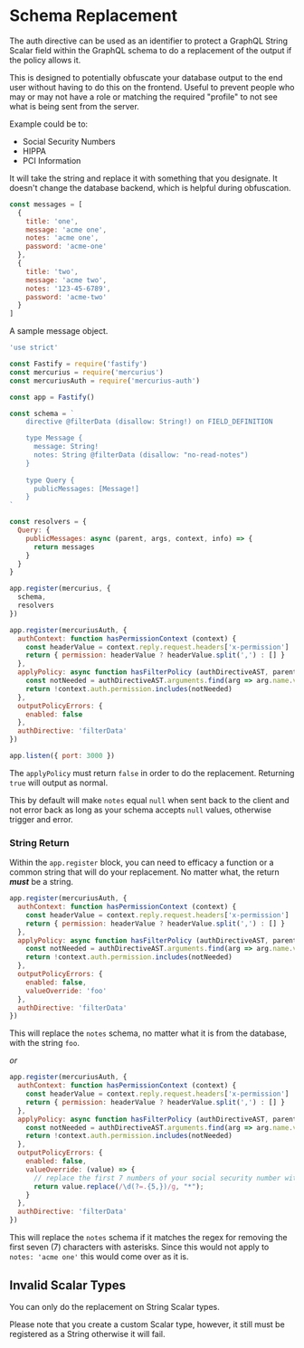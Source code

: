 # Schema Replacement

The auth directive can be used as an identifier
to protect a GraphQL String Scalar field within the GraphQL schema
to do a replacement of the output if the policy allows it.

This is designed to potentially obfuscate your database output to the end user without having to do this on the frontend. Useful to prevent people who may or may not have a role or matching the required "profile" to not see what is being sent from the server.

Example could be to:
* Social Security Numbers
* HIPPA
* PCI Information

It will take the string and replace it with something that you designate. It doesn't change the database backend, which is helpful during obfuscation.

```js
const messages = [
  {
    title: 'one',
    message: 'acme one',
    notes: 'acme one',
    password: 'acme-one'
  },
  {
    title: 'two',
    message: 'acme two',
    notes: '123-45-6789',
    password: 'acme-two'
  }
]
```
A sample message object.

```js
'use strict'

const Fastify = require('fastify')
const mercurius = require('mercurius')
const mercuriusAuth = require('mercurius-auth')

const app = Fastify()

const schema = `
    directive @filterData (disallow: String!) on FIELD_DEFINITION

    type Message {
      message: String!
      notes: String @filterData (disallow: "no-read-notes")
    }
    
    type Query {
      publicMessages: [Message!]
    }
`

const resolvers = {
  Query: {
    publicMessages: async (parent, args, context, info) => {
      return messages
    }
  }
}

app.register(mercurius, {
  schema,
  resolvers
})

app.register(mercuriusAuth, {
  authContext: function hasPermissionContext (context) {
    const headerValue = context.reply.request.headers['x-permission']
    return { permission: headerValue ? headerValue.split(',') : [] }
  },
  applyPolicy: async function hasFilterPolicy (authDirectiveAST, parent, args, context, info) {
    const notNeeded = authDirectiveAST.arguments.find(arg => arg.name.value === 'disallow').value.value
    return !context.auth.permission.includes(notNeeded)
  },
  outputPolicyErrors: {
    enabled: false
  },
  authDirective: 'filterData'
})

app.listen({ port: 3000 })
```
The `applyPolicy` must return `false` in order to do the replacement. Returning `true` will output as normal.

This by default will make `notes` equal `null` when sent back to the client and not error back as long as your schema accepts `null` values, otherwise trigger and error.

### String Return

Within the `app.register` block, you can need to efficacy a function or a common string that will do your replacement. No matter what, the return ***must*** be a string.

```js
app.register(mercuriusAuth, {
  authContext: function hasPermissionContext (context) {
    const headerValue = context.reply.request.headers['x-permission']
    return { permission: headerValue ? headerValue.split(',') : [] }
  },
  applyPolicy: async function hasFilterPolicy (authDirectiveAST, parent, args, context, info) {
    const notNeeded = authDirectiveAST.arguments.find(arg => arg.name.value === 'disallow').value.value
    return !context.auth.permission.includes(notNeeded)
  },
  outputPolicyErrors: {
    enabled: false,
    valueOverride: 'foo'
  },
  authDirective: 'filterData'
})
```

This will replace the `notes` schema, no matter what it is from the database, with the string `foo`.

_or_

```js
app.register(mercuriusAuth, {
  authContext: function hasPermissionContext (context) {
    const headerValue = context.reply.request.headers['x-permission']
    return { permission: headerValue ? headerValue.split(',') : [] }
  },
  applyPolicy: async function hasFilterPolicy (authDirectiveAST, parent, args, context, info) {
    const notNeeded = authDirectiveAST.arguments.find(arg => arg.name.value === 'disallow').value.value
    return !context.auth.permission.includes(notNeeded)
  },
  outputPolicyErrors: {
    enabled: false,
    valueOverride: (value) => {
      // replace the first 7 numbers of your social security number with *
      return value.replace(/\d(?=.{5,})/g, "*");
    }
  },
  authDirective: 'filterData'
})
```

This will replace the `notes` schema if it matches the regex for removing the first seven (7) characters with asterisks. Since this would not apply to `notes: 'acme one'` this would come over as it is.

## Invalid Scalar Types

You can only do the replacement on String Scalar types.

Please note that you create a custom Scalar type, however,
it still must be registered as a String otherwise it will fail.


